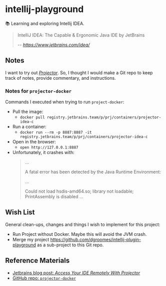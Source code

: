 # intellij-playground

📚 Learning and exploring Intellij IDEA.

> IntelliJ IDEA: The Capable & Ergonomic Java IDE by JetBrains
> 
> -- <cite>https://www.jetbrains.com/idea/</cite>

## Notes

I want to try out [*Projector*](https://blog.jetbrains.com/blog/2021/03/11/projector-is-out/). So, I thought I would make
a Git repo to keep track of notes, provide commentary, and instructions.

### Notes for `projector-docker`

Commands I executed when trying to run `project-docker`:

* Pull the image:
  * `docker pull registry.jetbrains.team/p/prj/containers/projector-idea-c`
* Run a container:
  * `docker run --rm -p 8887:8887 -it registry.jetbrains.team/p/prj/containers/projector-idea-c`
* Open in the browser:
  * `open http://127.0.0.1:8887`
* Unfortunately, it crashes with:
  > ...
  > 
  > A fatal error has been detected by the Java Runtime Environment:
  > 
  > ...
  > 
  > Could not load hsdis-amd64.so; library not loadable; PrintAssembly is disabled
  > ...

## Wish List

General clean-ups, changes and things I wish to implement for this project:

* Run Project without Docker. Maybe this will avoid the JVM crash.
* Merge my project <https://github.com/dgroomes/intellij-plugin-playground> as a sub-project to this Git repo.

## Reference Materials

* [Jetbrains blog post: *Access Your IDE Remotely With Projector*](https://blog.jetbrains.com/blog/2021/03/11/projector-is-out/)
* [GitHub repo: `projector-docker`](https://github.com/JetBrains/projector-docker) 
